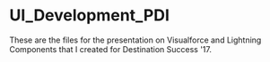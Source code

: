 # UI_Development_PDI

These are the files for the presentation on Visualforce and Lightning Components that I created for Destination Success '17.
